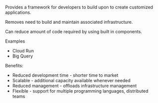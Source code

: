 Provides a framework for developers to build upon to create customized applications.

Removes need to build and maintain associated infrastructure.

Can reduce amount of code required by using built in components.

Examples
- Cloud Run
- Big Query

Benefits:
- Reduced development time - shorter time to market
- Scalable - additional capacity available whenever needed
- Reduced management - offloads infrastructure management
- Flexible - support for multiple programming languages, distributed teams


